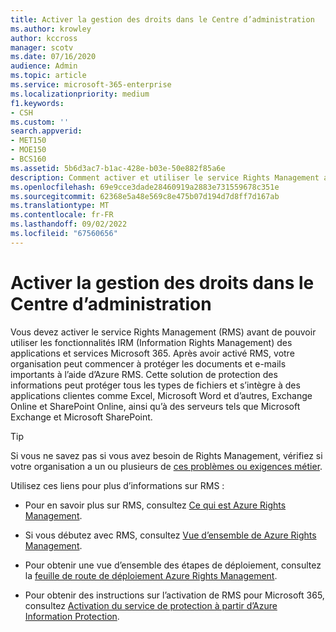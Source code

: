 ```yaml
---
title: Activer la gestion des droits dans le Centre d’administration
ms.author: krowley
author: kccross
manager: scotv
ms.date: 07/16/2020
audience: Admin
ms.topic: article
ms.service: microsoft-365-enterprise
ms.localizationpriority: medium
f1.keywords:
- CSH
ms.custom: ''
search.appverid:
- MET150
- MOE150
- BCS160
ms.assetid: 5b6d3ac7-b1ac-428e-b03e-50e882f85a6e
description: Comment activer et utiliser le service Rights Management avec Microsoft 365.
ms.openlocfilehash: 69e9cce3dade28460919a2883e731559678c351e
ms.sourcegitcommit: 62368e5a48e569c8e475b07d194d7d8ff7d167ab
ms.translationtype: MT
ms.contentlocale: fr-FR
ms.lasthandoff: 09/02/2022
ms.locfileid: "67560656"
---
```

# <a name="activate-rights-management-in-the-admin-center"></a>Activer la gestion des droits dans le Centre d’administration

Vous devez activer le service Rights Management (RMS) avant de pouvoir utiliser les fonctionnalités IRM (Information Rights Management) des applications et services Microsoft 365. Après avoir activé RMS, votre organisation peut commencer à protéger les documents et e-mails importants à l’aide d’Azure RMS. Cette solution de protection des informations peut protéger tous les types de fichiers et s’intègre à des applications clientes comme Excel, Microsoft Word et d’autres, Exchange Online et SharePoint Online, ainsi qu’à des serveurs tels que Microsoft Exchange et Microsoft SharePoint.
  
> [!TIP]
> Si vous ne savez pas si vous avez besoin de Rights Management, vérifiez si votre organisation a un ou plusieurs de [ces problèmes ou exigences métier](/azure/information-protection/what-is-azure-rms#business-problems-solved-by-azure-rights-management). 
  
Utilisez ces liens pour plus d’informations sur RMS :
  
- Pour en savoir plus sur RMS, consultez [Ce qui est Azure Rights Management](/rights-management/understand-explore/what-is-azure-rms).

- Si vous débutez avec RMS, consultez [Vue d’ensemble de Azure Rights Management](/rights-management/understand-explore/azure-rights-management).

- Pour obtenir une vue d’ensemble des étapes de déploiement, consultez la [feuille de route de déploiement Azure Rights Management](/rights-management/plan-design/deployment-roadmap).

- Pour obtenir des instructions sur l’activation de RMS pour Microsoft 365, consultez [Activation du service de protection à partir d’Azure Information Protection](/azure/information-protection/activate-service).